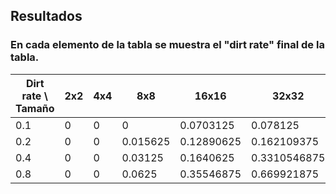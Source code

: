 ## Resultados 

### En cada elemento de la tabla se muestra el "dirt rate" final de la tabla.

| Dirt rate \ Tamaño | 2x2 | 4x4 | 8x8 | 16x16 | 32x32 | 64x64 | 128x128 |
| ------------------ | --- | --- | --- | ----- | ----- | ----- | ------- |
| 0.1 | 0 | 0 | 0        | 0.0703125  | 0.078125     | 0.0947265625   | 0.0987548828125  |
| 0.2 | 0 | 0 | 0.015625 | 0.12890625 | 0.162109375  | 0.191650390625 | 0.19805908203125 |
| 0.4 | 0 | 0 | 0.03125  | 0.1640625  | 0.3310546875 | 0.377685546875 | 0.3944091796875  |
| 0.8 | 0 | 0 | 0.0625   | 0.35546875 | 0.669921875  | 0.760498046875 | 0.79071044921875 |